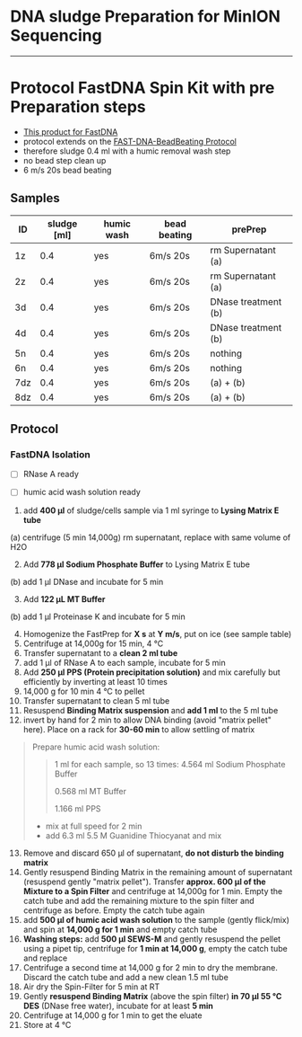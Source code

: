 DNA sludge Preparation for MinION Sequencing
====
___
# Protocol FastDNA Spin Kit with pre Preparation steps

+ [This product for FastDNA](https://www.mpbio.com/product.php?pid=116540600&country=223)
+ protocol extends on the [FAST-DNA-BeadBeating Protocol]([metagenome]FAST-DNA-BeadBeating.md)
+ therefore sludge 0.4 ml with a humic removal wash step
+ no bead step clean up
+ 6 m/s 20s bead beating

## Samples

| ID | sludge [ml] | humic wash |  bead beating | prePrep
| -| -------- | ---| ---|----|
| 1z | 0.4 | yes | 6m/s 20s | rm Supernatant (a) |
| 2z | 0.4 | yes | 6m/s 20s | rm Supernatant (a)|
| 3d |0.4 | yes |6m/s 20s | DNase treatment (b)|
| 4d |0.4 | yes | 6m/s 20s | DNase treatment (b)|
| 5n | 0.4| yes | 6m/s 20s | nothing|
| 6n | 0.4 | yes | 6m/s 20s | nothing|
| 7dz | 0.4 | yes | 6m/s 20s | (a) + (b)|
| 8dz | 0.4 | yes |6m/s 20s |(a) + (b)||

## Protocol
### FastDNA Isolation

* [ ] RNase A ready
* [ ] humic acid wash solution ready


1. add **400 µl** of sludge/cells sample via 1 ml syringe to **Lysing Matrix E tube**

  (a) centrifuge (5 min 14,000g) rm supernatant, replace with same volume of H2O


2. Add **778 µl Sodium Phosphate Buffer** to Lysing Matrix E tube

  (b) add 1 µl DNase and incubate for 5 min


3. Add **122 µL MT Buffer**

  (b) add 1 µl Proteinase K and incubate for 5 min


4. Homogenize the FastPrep for **X s** at **Y m/s**, put on ice (see sample table)
5. Centrifuge at 14,000g for 15 min, 4 °C
6. Transfer supernatant to a **clean 2 ml tube**
7. add 1 µl of RNase A to each sample, incubate for 5 min
8. Add **250 µl PPS (Protein precipitation solution)** and mix carefully but efficiently by inverting at least 10 times
9. 14,000 g for 10 min 4 °C to pellet
10. Transfer supernatant to clean 5 ml tube
11. Resuspend **Binding Matrix suspension** and **add 1 ml** to the 5 ml tube
12. invert by hand for 2 min to allow DNA binding (avoid "matrix pellet" here). Place on a rack for **30-60 min** to allow settling of matrix

> Prepare humic acid wash solution:  
>> 1 ml for each sample, so 13 times:
>> 4.564 ml Sodium Phosphate Buffer
>>
>> 0.568 ml MT Buffer
>>
>> 1.166 ml PPS
>>
> * mix at full speed for 2 min
> * add 6.3 ml 5.5 M Guanidine Thiocyanat and mix

13. Remove and discard 650 µl of supernatant, **do not disturb the binding matrix**
14. Gently resuspend Binding Matrix in the remaining amount of supernatant (resuspend gently "matrix pellet"). Transfer **approx. 600 µl of the Mixture to a Spin Filter** and centrifuge at 14,000g for 1 min. Empty the catch tube and add the remaining mixture to the spin filter and centrifuge as before. Empty the catch tube again
15. add **500 µl of humic acid wash solution** to the sample (gently flick/mix) and spin at **14,000 g for 1 min** and empty catch tube
16. **Washing steps:** add **500 µl SEWS-M** and gently resuspend the pellet using a pipet tip, centrifuge for **1 min at 14,000 g**, empty the catch tube and replace
17. Centrifuge a second time at 14,000 g for 2 min to dry the membrane. Discard the catch tube and add a new clean 1.5 ml tube
18. Air dry the Spin-Filter for 5 min at RT
19. Gently **resuspend Binding Matrix** (above the spin filter) **in 70 µl 55 °C DES** (DNase free water), incubate for at least **5 min**
20. Centrifuge at 14,000 g for 1 min to get the eluate
21. Store at 4 °C
